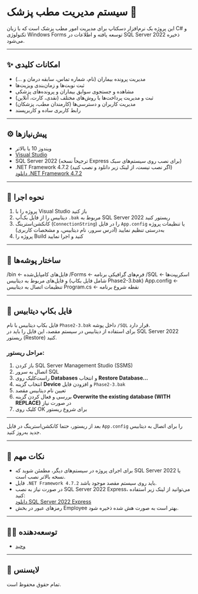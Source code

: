 # سیستم مدیریت مطب پزشک 🏥

این پروژه یک نرم‌افزار دسکتاپ برای مدیریت امور مطب پزشک است که با زبان C# و تکنولوژی Windows Forms توسعه یافته و اطلاعات در SQL Server 2022 ذخیره می‌شود.

---

## ✨ امکانات کلیدی

- مدیریت پرونده بیماران (نام، شماره تماس، سابقه درمان و ...)
- ثبت نوبت‌ها و زمان‌بندی ویزیت‌ها
- مشاهده و جستجوی سوابق بیماران و پرونده‌های پزشکی
- ثبت و مدیریت پرداخت‌ها با روش‌های مختلف (نقدی، کارت، آنلاین)
- مدیریت کاربران و دسترسی‌ها (کارمندان مطب، پزشکان)
- رابط کاربری ساده و کاربرپسند

---

## ⚙️ پیش‌نیازها

- ویندوز 10 یا بالاتر  
- [Visual Studio](https://visualstudio.microsoft.com/)  
- SQL Server 2022 (ترجیحاً نسخه Express برای نصب روی سیستم‌های سبک)  
- .NET Framework 4.7.2 (اگر نصب نیست، از لینک زیر دانلود و نصب کنید)  
  [دانلود .NET Framework 4.7.2](https://dotnet.microsoft.com/en-us/download/dotnet-framework/net472)

---

## 🚀 نحوه اجرا

1. پروژه را با Visual Studio باز کنید  
2. دیتابیس را از فایل بک‌آپ `.bak` مربوط به SQL Server 2022 ریستور کنید  
3. کانکشن‌استرینگ (`ConnectionString`) را در فایل `App.config` یا تنظیمات پروژه به‌درستی تنظیم نمایید (آدرس سرور، نام دیتابیس، و مشخصات کاربری)  
4. پروژه را Build کنید و اجرا نمایید

---

## 📁 ساختار پوشه‌ها
/bin ← فایل‌های کامپایل‌شده
/Forms ← فرم‌های گرافیکی برنامه
/SQL ← اسکریپت‌ها و فایل‌های مربوط به دیتابیس (شامل فایل بکاپ Phase2-3.bak)
App.config ← تنظیمات اتصال به دیتابیس
Program.cs ← نقطه شروع برنامه


---

## 💾 فایل بکاپ دیتابیس

فایل بکاپ دیتابیس با نام `Phase2-3.bak` داخل پوشه `/SQL` قرار دارد.  
برای استفاده از دیتابیس در سیستم مقصد، این فایل را باید در SQL Server 2022 ریستور (Restore) کنید.

### مراحل ریستور:

1. باز کردن SQL Server Management Studio (SSMS)  
2. اتصال به سرور SQL  
3. راست‌کلیک روی **Databases** و انتخاب **Restore Database...**  
4. انتخاب گزینه **Device** و افزودن فایل `Phase2-3.bak`  
5. تعیین نام دیتابیس مقصد  
6. بررسی و فعال کردن گزینه **Overwrite the existing database (WITH REPLACE)** در صورت نیاز  
7. کلیک روی OK برای شروع ریستور

---

بعد از ریستور، حتما کانکشن‌استرینگ در فایل `App.config` را برای اتصال به دیتابیس جدید به‌روز کنید.

---

## 🔧 نکات مهم

- برای اجرای پروژه در سیستم‌های دیگر، مطمئن شوید که SQL Server 2022 یا نسخه بالاتر نصب است.  
- فایل `.NET Framework 4.7.2` باید روی سیستم مقصد موجود باشد.  
- در صورت نیاز به نصب SQL Server 2022 Express، می‌توانید از لینک زیر استفاده کنید:  
  [دانلود SQL Server 2022 Express](https://www.microsoft.com/en-us/sql-server/sql-server-downloads)  
- رمزهای عبور در بخش Employee بهتر است به صورت هش شده ذخیره شود.

---

## 🧑‍💻 توسعه‌دهنده

- [وحید](https://github.com/rvahid2023)

---

## 📄 لایسنس

تمام حقوق محفوظ است.




